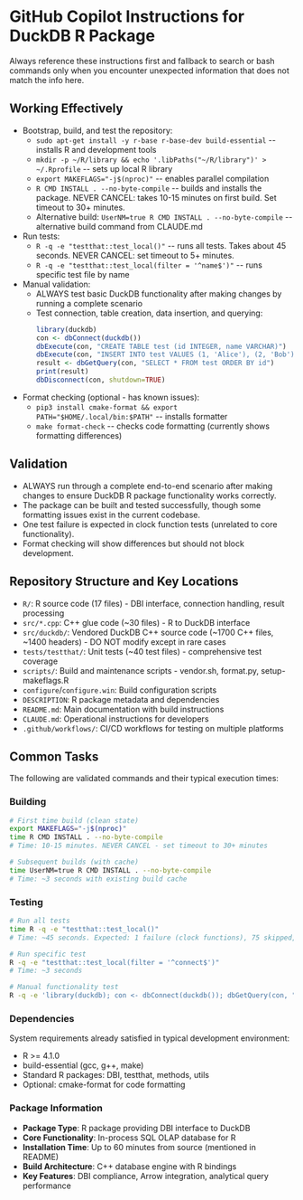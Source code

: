 # GitHub Copilot Instructions for DuckDB R Package

Always reference these instructions first and fallback to search or bash commands only when you encounter unexpected information that does not match the info here.

## Working Effectively
- Bootstrap, build, and test the repository:
  - `sudo apt-get install -y r-base r-base-dev build-essential` -- installs R and development tools
  - `mkdir -p ~/R/library && echo '.libPaths("~/R/library")' > ~/.Rprofile` -- sets up local R library
  - `export MAKEFLAGS="-j$(nproc)"` -- enables parallel compilation 
  - `R CMD INSTALL . --no-byte-compile` -- builds and installs the package. NEVER CANCEL: takes 10-15 minutes on first build. Set timeout to 30+ minutes.
  - Alternative build: `UserNM=true R CMD INSTALL . --no-byte-compile` -- alternative build command from CLAUDE.md
- Run tests:
  - `R -q -e "testthat::test_local()"` -- runs all tests. Takes about 45 seconds. NEVER CANCEL: set timeout to 5+ minutes.
  - `R -q -e "testthat::test_local(filter = '^name$')"` -- runs specific test file by name
- Manual validation:
  - ALWAYS test basic DuckDB functionality after making changes by running a complete scenario
  - Test connection, table creation, data insertion, and querying:
    ```r
    library(duckdb)
    con <- dbConnect(duckdb())
    dbExecute(con, "CREATE TABLE test (id INTEGER, name VARCHAR)")  
    dbExecute(con, "INSERT INTO test VALUES (1, 'Alice'), (2, 'Bob')")
    result <- dbGetQuery(con, "SELECT * FROM test ORDER BY id")
    print(result)
    dbDisconnect(con, shutdown=TRUE)
    ```
- Format checking (optional - has known issues):
  - `pip3 install cmake-format && export PATH="$HOME/.local/bin:$PATH"` -- installs formatter
  - `make format-check` -- checks code formatting (currently shows formatting differences)

## Validation
- ALWAYS run through a complete end-to-end scenario after making changes to ensure DuckDB R package functionality works correctly.
- The package can be built and tested successfully, though some formatting issues exist in the current codebase.
- One test failure is expected in clock function tests (unrelated to core functionality).
- Format checking will show differences but should not block development.

## Repository Structure and Key Locations
- `R/`: R source code (17 files) - DBI interface, connection handling, result processing
- `src/*.cpp`: C++ glue code (~30 files) - R to DuckDB interface  
- `src/duckdb/`: Vendored DuckDB C++ source code (~1700 C++ files, ~1400 headers) - DO NOT modify except in rare cases
- `tests/testthat/`: Unit tests (~40 test files) - comprehensive test coverage
- `scripts/`: Build and maintenance scripts - vendor.sh, format.py, setup-makeflags.R
- `configure`/`configure.win`: Build configuration scripts
- `DESCRIPTION`: R package metadata and dependencies
- `README.md`: Main documentation with build instructions
- `CLAUDE.md`: Operational instructions for developers
- `.github/workflows/`: CI/CD workflows for testing on multiple platforms

## Common Tasks
The following are validated commands and their typical execution times:

### Building
```bash
# First time build (clean state)
export MAKEFLAGS="-j$(nproc)"
time R CMD INSTALL . --no-byte-compile
# Time: 10-15 minutes. NEVER CANCEL - set timeout to 30+ minutes

# Subsequent builds (with cache)  
time UserNM=true R CMD INSTALL . --no-byte-compile
# Time: ~3 seconds with existing build cache
```

### Testing
```bash
# Run all tests
time R -q -e "testthat::test_local()"
# Time: ~45 seconds. Expected: 1 failure (clock functions), 75 skipped, 5800+ passed

# Run specific test
R -q -e "testthat::test_local(filter = '^connect$')"
# Time: ~3 seconds

# Manual functionality test
R -q -e 'library(duckdb); con <- dbConnect(duckdb()); dbGetQuery(con, "SELECT 42 as answer"); dbDisconnect(con, shutdown=TRUE)'
```

### Dependencies
System requirements already satisfied in typical development environment:
- R >= 4.1.0 
- build-essential (gcc, g++, make)
- Standard R packages: DBI, testthat, methods, utils
- Optional: cmake-format for code formatting

### Package Information  
- **Package Type**: R package providing DBI interface to DuckDB
- **Core Functionality**: In-process SQL OLAP database for R
- **Installation Time**: Up to 60 minutes from source (mentioned in README)
- **Build Architecture**: C++ database engine with R bindings
- **Key Features**: DBI compliance, Arrow integration, analytical query performance
